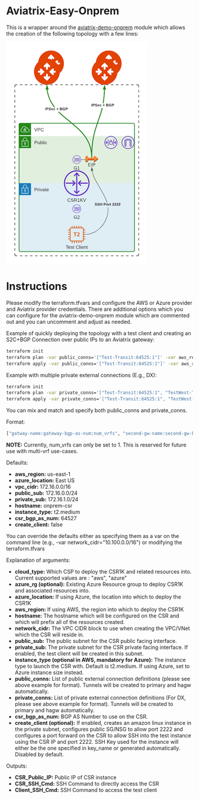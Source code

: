 # Aviatrix-Easy-Onprem

This is a wrapper around the [aviatrix-demo-onprem](https://github.com/gleyfer/aviatrix-demo-onprem) module which allows the creation of the following topology with a few lines:

![Topology](aviatrix-demo-onprem-Topology.png)

# Instructions

Please modify the terraform.tfvars and configure the AWS or Azure provider and Aviatrix provider credentials. There are additional options which you can configure for the aviatrix-demo-onprem module which are commented out and you can uncomment and adjust as needed.

Example of quickly deploying the topology with a test client and creating an S2C+BGP Connection over public IPs to an Aviatrix gateway:

```bash
terraform init
terraform plan -var public_conns='["Test-Transit:64525:1"]' -var aws_region="us-west-2" -var create_client=true
terraform apply -var public_conns='["Test-Transit:64525:1"]' -var aws_region="us-west-2" -var create_client=true
```

Example with multiple private external connections (E.g., DX):

```bash
terraform init
terraform plan -var private_conns='["Test-Transit:64525:1", "TestWest-Transit:64526:1"]' -var aws_region="us-west-2" -var create_client=true
terraform apply -var private_conns='["Test-Transit:64525:1", "TestWest-Transit:64526:1"]' -var aws_region="us-west-2" -var create_client=true
```

You can mix and match and specify both public_conns and private_conns.

Format:

```terraform
["gatway-name:gateway-bgp-as-num:num_vrfs", "second-gw-name:second-gw-bgp-as-num:num_vrfs", ...]
```
**NOTE:** Currently, num_vrfs can only be set to 1. This is reserved for future use with multi-vrf use-cases.

Defaults:

- **aws_region:** us-east-1
- **azure_location:** East US
- **vpc_cidr:** 172.16.0.0/16
- **public_sub:** 172.16.0.0/24
- **private_sub:** 172.16.1.0/24
- **hostname:** onprem-csr
- **instance_type:** t2.medium
- **csr_bgp_as_num:** 64527
- **create_client:** false

You can override the defaults either as specifying them as a var on the command line (e.g., -var network_cidr="10.100.0.0/16") or modifying the terraform.tfvars

Explanation of arguments:

- **cloud_type:** Which CSP to deploy the CSR1K and related resources into. Current supported values are : "aws", "azure"
- **azure_rg (optional):** Existing Azure Resource group to deploy CSR1K and associated resources into.
- **azure_location:** If using Azure, the location into which to deploy the CSR1K
- **aws_region:** If using AWS, the region into which to deploy the CSR1K
- **hostname:** The hostname which will be configured on the CSR and which will prefix all of the resources created.
- **network_cidr:** The VPC CIDR block to use when creating the VPC/VNet which the CSR will reside in.
- **public_sub:** The public subnet for the CSR public facing interface.
- **private_sub:** The private subnet for the CSR private facing interface. If enabled, the test client will be created in this subnet.
- **instance_type (optional in AWS, mandatory for Azure):** The instance type to launch the CSR with. Default is t2.medium. If using Azure, set to Azure instance size instead.
- **public_conns:** List of public external connection definitions (please see above example for format). Tunnels will be created to primary and hagw automatically.
- **private_conns:** List of private external connection definitions (For DX, please see above example for format). Tunnels will be created to primary and hagw automatically.
- **csr_bgp_as_num:** BGP AS Number to use on the CSR.
- **create_client (optional):** If enabled, creates an amazon linux instance in the private subnet, configures public SG/NSG to allow port 2222 and configures a port forward on the CSR to allow SSH into the test instance using the CSR IP and port 2222. SSH Key used for the instance will either be the one specified in key_name or generated automatically. Disabled by default.

Outputs:

- **CSR_Public_IP:** Public IP of CSR instance
- **CSR_SSH_Cmd:** SSH Command to directly access the CSR
- **Client_SSH_Cmd:** SSH Command to access the test client
